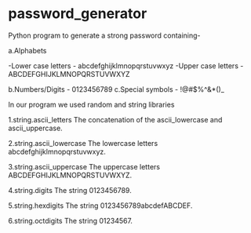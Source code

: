 # password_generator

Python program to generate a strong password containing-

a.Alphabets

-Lower case letters - abcdefghijklmnopqrstuvwxyz 
-Upper case letters - ABCDEFGHIJKLMNOPQRSTUVWXYZ

b.Numbers/Digits - 0123456789 
c.Special symbols - !@#$%^&*()_ 

In our program we used random and string libraries

1.string.ascii_letters
The concatenation of the ascii_lowercase and ascii_uppercase.

2.string.ascii_lowercase
The lowercase letters abcdefghijklmnopqrstuvwxyz.

3.string.ascii_uppercase
The uppercase letters ABCDEFGHIJKLMNOPQRSTUVWXYZ.

4.string.digits
The string 0123456789.

5.string.hexdigits
The string 0123456789abcdefABCDEF.

6.string.octdigits 
The string 01234567.
